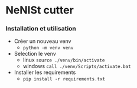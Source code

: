 # NeNISt cutter

### Installation et utilisation

* Créer un nouveau venv
  * `python -m venv venv`
* Selection le venv
  * linux `source ./venv/bin/activate`
  * windows `call ./venv/Scripts/activate.bat`
* Installer les requirements
  * `pip install -r requirements.txt`

